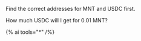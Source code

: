 Find the correct addresses for MNT and USDC first.

How much USDC will I get for 0.01 MNT?

{% ai tools="*" /%}